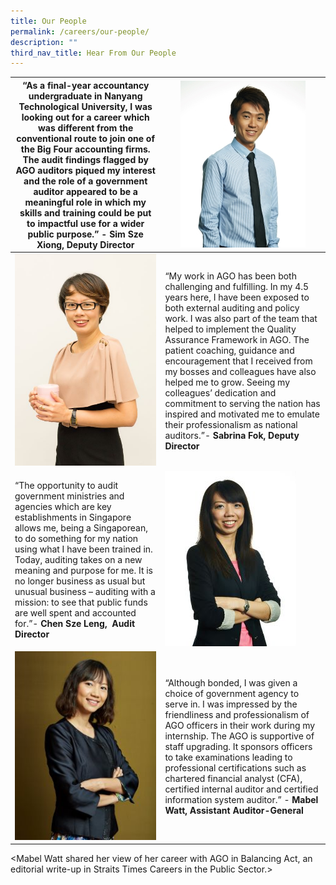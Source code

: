 ```yaml
---
title: Our People
permalink: /careers/our-people/
description: ""
third_nav_title: Hear From Our People
---
```


|“As a final-year accountancy undergraduate in Nanyang Technological University, I was looking out for a career which was different from the conventional route to join one of the Big Four accounting firms. The audit findings flagged by AGO auditors piqued my interest and the role of a government auditor appeared to be a meaningful role in which my skills and training could be put to impactful use for a wider public purpose.” - **Sim Sze Xiong, Deputy Director** | ![](/images/Sim%20Sze%20Xiong%20(resized).jpg) |
| -------- | -------- |
| ![](/images/Page%206_Sabrina%20Fok%20(resized).jpg)     |“My work in AGO has been both challenging and fulfilling. In my 4.5 years here, I have been exposed to both external auditing and policy work. I was also part of the team that helped to implement the Quality Assurance Framework in AGO. The patient coaching, guidance and encouragement that I received from my bosses and colleagues have also helped me to grow. Seeing my colleagues’ dedication and commitment to serving the nation has inspired and motivated me to emulate their professionalism as national auditors.”- **Sabrina Fok, Deputy Director**    |
|“The opportunity to audit government ministries and agencies which are key establishments in Singapore allows me, being a Singaporean, to do something for my nation using what I have been trained in. Today, auditing takes on a new meaning and purpose for me. It is no longer business as usual but unusual business – auditing with a mission: to see that public funds are well spent and accounted for.”- **Chen Sze Leng,  Audit Director** | ![](/images/Sze%20Leng%20(resized).jpg) | Column 3 |
| ![](/images/Page%207%20(Scholars)_AAG%20Mabel%20(resized).jpg)    |“Although bonded, I was given a choice of government agency to serve in. I was impressed by the friendliness and professionalism of AGO officers in their work during my internship. The AGO is supportive of staff upgrading. It sponsors officers to take examinations leading to professional certifications such as chartered financial analyst (CFA), certified internal auditor and certified information system auditor.” - **Mabel Watt, Assistant Auditor-General**

<Mabel Watt shared her view of her career with AGO in Balancing Act, an editorial write-up in Straits Times Careers in the Public Sector.>




